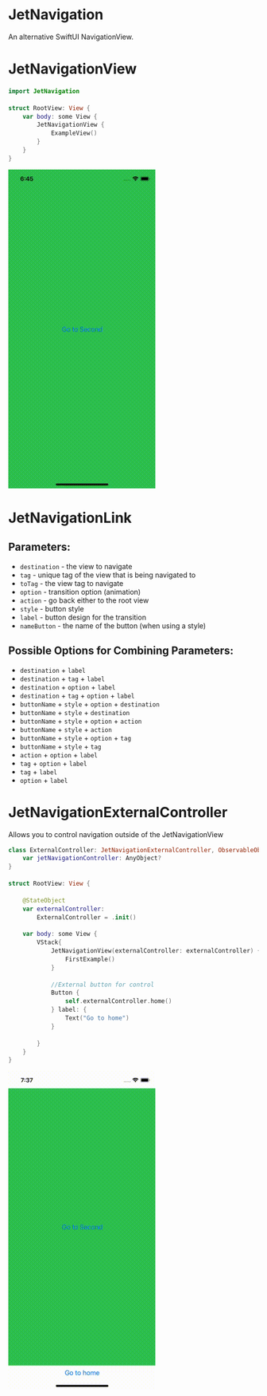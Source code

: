 # JetNavigation

An alternative SwiftUI NavigationView.

# JetNavigationView


```swift
import JetNavigation

struct RootView: View {
    var body: some View {
        JetNavigationView {
            ExampleView()
        }
    }
}

```
![RecordScreen-1](https://github.com/cbepxbeo/jet-navigation/blob/main/Media/Gif/screen-1.gif)

# JetNavigationLink

## Parameters:    

- `destination` - the view to navigate   
- `tag` - unique tag of the view that is being navigated to   
- `toTag` - the view tag to navigate   
- `option` - transition option (animation)   
- `action` - go back either to the root view   
- `style` - button style   
- `label` - button design for the transition   
- `nameButton` - the name of the button (when using a style)   

## Possible Options for Combining Parameters:   

- `destination` + `label`   
- `destination` + `tag` + `label`   
- `destination` + `option` + `label`   
- `destination` + `tag` + `option` + `label`   
- `buttonName` + `style` + `option` + `destination`   
- `buttonName` + `style` + `destination`    
- `buttonName` + `style` + `option` + `action`   
- `buttonName` + `style` + `action`   
- `buttonName` + `style` + `option` + `tag`   
- `buttonName` + `style` + `tag`   
- `action` + `option` + `label`   
- `tag` + `option` + `label`   
- `tag` + `label`   
- `option` + `label`   

# JetNavigationExternalController   

Allows you to control navigation outside of the JetNavigationView

```swift
class ExternalController: JetNavigationExternalController, ObservableObject {
    var jetNavigationController: AnyObject?
}

struct RootView: View {
    
    @StateObject
    var externalController:
        ExternalController = .init()
    
    var body: some View {
        VStack{
            JetNavigationView(externalController: externalController) {
                FirstExample()
            }
            
            //External button for control
            Button {
                self.externalController.home()
            } label: {
                Text("Go to home")
            }

        }
    }
}
```

![RecordScreen-2](https://github.com/cbepxbeo/jet-navigation/blob/main/Media/Gif/screen-2.gif)   
